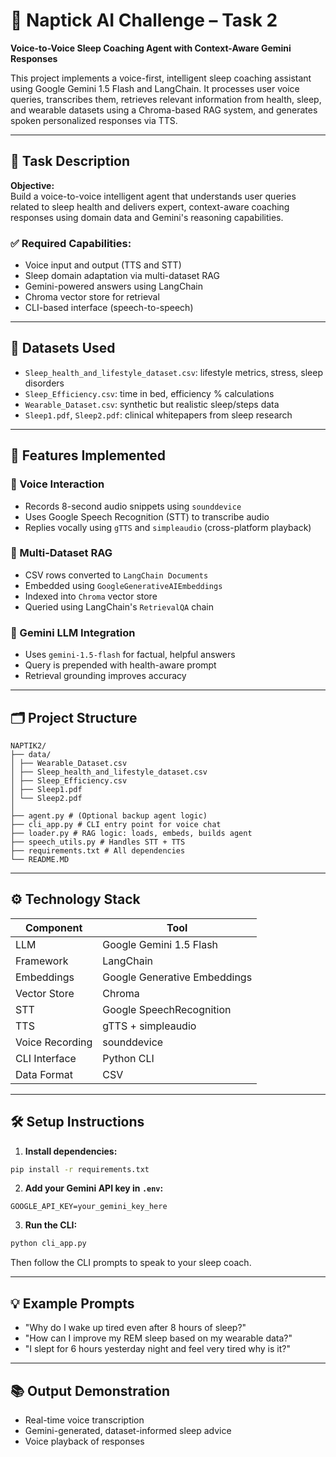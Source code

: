 
# 🧠 Naptick AI Challenge – Task 2  
**Voice-to-Voice Sleep Coaching Agent with Context-Aware Gemini Responses**

This project implements a voice-first, intelligent sleep coaching assistant using Google Gemini 1.5 Flash and LangChain. It processes user voice queries, transcribes them, retrieves relevant information from health, sleep, and wearable datasets using a Chroma-based RAG system, and generates spoken personalized responses via TTS.

---

## 🎯 Task Description

**Objective:**  
Build a voice-to-voice intelligent agent that understands user queries related to sleep health and delivers expert, context-aware coaching responses using domain data and Gemini's reasoning capabilities.

### ✅ Required Capabilities:
- Voice input and output (TTS and STT)
- Sleep domain adaptation via multi-dataset RAG
- Gemini-powered answers using LangChain
- Chroma vector store for retrieval
- CLI-based interface (speech-to-speech)

---

## 🧩 Datasets Used

- `Sleep_health_and_lifestyle_dataset.csv`: lifestyle metrics, stress, sleep disorders
- `Sleep_Efficiency.csv`: time in bed, efficiency % calculations
- `Wearable_Dataset.csv`: synthetic but realistic sleep/steps data
- `Sleep1.pdf`, `Sleep2.pdf`: clinical whitepapers from sleep research

---

## 🔧 Features Implemented

### 🎤 Voice Interaction
- Records 8-second audio snippets using `sounddevice`
- Uses Google Speech Recognition (STT) to transcribe audio
- Replies vocally using `gTTS` and `simpleaudio` (cross-platform playback)

### 📁 Multi-Dataset RAG
- CSV rows converted to `LangChain Documents`
- Embedded using `GoogleGenerativeAIEmbeddings`
- Indexed into `Chroma` vector store
- Queried using LangChain's `RetrievalQA` chain

### 🤖 Gemini LLM Integration
- Uses `gemini-1.5-flash` for factual, helpful answers
- Query is prepended with health-aware prompt
- Retrieval grounding improves accuracy

---

## 🗂 Project Structure

```
NAPTIK2/
├── data/
│ ├── Wearable_Dataset.csv
│ ├── Sleep_health_and_lifestyle_dataset.csv
│ ├── Sleep_Efficiency.csv
│ ├── Sleep1.pdf
│ └── Sleep2.pdf
│
├── agent.py # (Optional backup agent logic)
├── cli_app.py # CLI entry point for voice chat
├── loader.py # RAG logic: loads, embeds, builds agent
├── speech_utils.py # Handles STT + TTS
├── requirements.txt # All dependencies
└── README.MD
```

---

## ⚙️ Technology Stack

| Component         | Tool                         |
|-------------------|------------------------------|
| LLM               | Google Gemini 1.5 Flash      |
| Framework         | LangChain                    |
| Embeddings        | Google Generative Embeddings |
| Vector Store      | Chroma                       |
| STT               | Google SpeechRecognition     |
| TTS               | gTTS + simpleaudio           |
| Voice Recording   | sounddevice                  |
| CLI Interface     | Python CLI                   |
| Data Format       | CSV                          |

---

## 🛠 Setup Instructions

1. **Install dependencies:**

```bash
pip install -r requirements.txt
```

2. **Add your Gemini API key in `.env`:**

```env
GOOGLE_API_KEY=your_gemini_key_here
```

3. **Run the CLI:**

```bash
python cli_app.py
```

Then follow the CLI prompts to speak to your sleep coach.

---

## 💡 Example Prompts

- "Why do I wake up tired even after 8 hours of sleep?"
- "How can I improve my REM sleep based on my wearable data?"
- "I slept for 6 hours yesterday night and feel very tired why is it?"

---

## 📚 Output Demonstration

- Real-time voice transcription
- Gemini-generated, dataset-informed sleep advice
- Voice playback of responses

